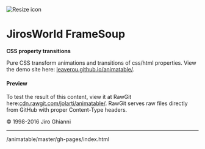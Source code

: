 ![Resize icon][1]
# JirosWorld FrameSoup 

**CSS property transitions**

Pure CSS transform animations and transitions of css/html properties. View the demo site here: [leaverou.github.io/animatable/](http://leaverou.github.io/animatable/).

#### Preview

To test the result of this content, view it at RawGit here:[cdn.rawgit.com/jolarti/animatable/](https://cdn.rawgit.com/jolarti/animatable/gh-pages/index.html). RawGit serves raw files directly from GitHub with proper Content-Type headers.

&copy; 1998-2016 Jiro Ghianni  

---

[1]: http://www.jirosworld.com/wp/wp-content/uploads/2016/04/Screen-shot-2016-04-08-at-4.19.06-PM.png "Logo"

/animatable/master/gh-pages/index.html